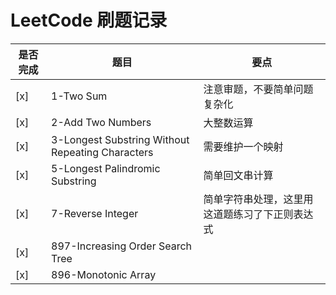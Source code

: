 # LeetCode 刷题记录
是否完成|题目|要点
--|--|----
 [x] | 1-Two Sum | 注意审题，不要简单问题复杂化
 [x] | 2-Add Two Numbers | 大整数运算
 [x] | 3-Longest Substring Without Repeating Characters |需要维护一个映射
 [x] | 5-Longest Palindromic Substring | 简单回文串计算
 [x] | 7-Reverse Integer | 简单字符串处理，这里用这道题练习了下正则表达式
 [x] | 897-Increasing Order Search Tree| 
 [x] | 896-Monotonic Array |  
